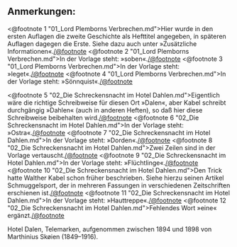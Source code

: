 <h2>Anmerkungen:</h2>


<@footnote 1 "01_Lord Plemborns Verbrechen.md">Hier wurde in den ersten Auflagen die zweite Geschichte als Hefttitel angegeben, in späteren Auflagen dagegen die Erste. Siehe dazu auch unter »Zusätzliche Informationen«.</@footnote>
<@footnote 2 "01_Lord Plemborns Verbrechen.md">In der Vorlage steht: »soben«.</@footnote>
<@footnote 3 "01_Lord Plemborns Verbrechen.md">In der Vorlage steht: »leget«.</@footnote>
<@footnote 4 "01_Lord Plemborns Verbrechen.md">In der Vorlage steht: »Sönnquist«.</@footnote>

<@footnote 5 "02_Die Schreckensnacht im Hotel Dahlen.md">Eigentlich wäre die richtige Schreibweise für diesen Ort »Dalen«, aber Kabel schreibt durchgängig »Dahlen« (auch in anderen Heften), so daß hier diese Schreibweise beibehalten wird.</@footnote>
<@footnote 6 "02_Die Schreckensnacht im Hotel Dahlen.md">In der Vorlage steht: »Ostra«.</@footnote>
<@footnote 7 "02_Die Schreckensnacht im Hotel Dahlen.md">In der Vorlage steht: »Dorden«.</@footnote>
<@footnote 8 "02_Die Schreckensnacht im Hotel Dahlen.md">Zwei Zeilen sind in der Vorlage vertauscht.</@footnote>
<@footnote 9 "02_Die Schreckensnacht im Hotel Dahlen.md">In der Vorlage steht: »Flüchtlinge«.</@footnote>
<@footnote 10 "02_Die Schreckensnacht im Hotel Dahlen.md">Den Trick hatte Walther Kabel schon früher beschrieben. Siehe hierzu seinen Artikel Schmuggelsport, der in mehreren Fassungen in verschiedenen Zeitschriften erschienen ist.</@footnote>
<@footnote 11 "02_Die Schreckensnacht im Hotel Dahlen.md">In der Vorlage steht: »Hauttreppe«.</@footnote>
<@footnote 12 "02_Die Schreckensnacht im Hotel Dahlen.md">Fehlendes Wort »eine« ergänzt.</@footnote>

Hotel Dalen, Telemarken, aufgenommen zwischen 1894 und 1898 von Marthinius Skøien (1849–1916).


